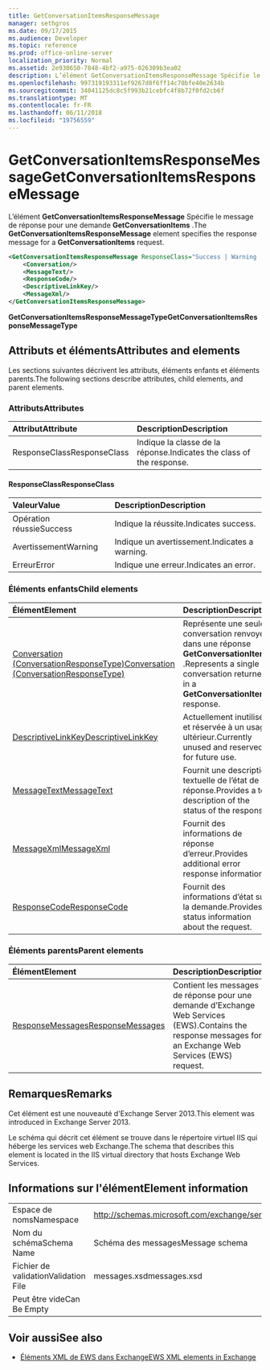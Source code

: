 ```yaml
---
title: GetConversationItemsResponseMessage
manager: sethgros
ms.date: 09/17/2015
ms.audience: Developer
ms.topic: reference
ms.prod: office-online-server
localization_priority: Normal
ms.assetid: 2e930650-7848-4bf2-a975-026309b3ea02
description: L’élément GetConversationItemsResponseMessage Spécifie le message de réponse pour une demande GetConversationItems.
ms.openlocfilehash: 997319193311ef9267d8f6ff14c70bfe40e2634b
ms.sourcegitcommit: 34041125dc8c5f993b21cebfc4f8b72f0fd2cb6f
ms.translationtype: MT
ms.contentlocale: fr-FR
ms.lasthandoff: 06/11/2018
ms.locfileid: "19756559"
---
```

# <a name="getconversationitemsresponsemessage"></a><span data-ttu-id="7240f-103">GetConversationItemsResponseMessage</span><span class="sxs-lookup"><span data-stu-id="7240f-103">GetConversationItemsResponseMessage</span></span>

<span data-ttu-id="7240f-104">L’élément **GetConversationItemsResponseMessage** Spécifie le message de réponse pour une demande **GetConversationItems** .</span><span class="sxs-lookup"><span data-stu-id="7240f-104">The **GetConversationItemsResponseMessage** element specifies the response message for a **GetConversationItems** request.</span></span> 
  
```XML
<GetConversationItemsResponseMessage ResponseClass="Success | Warning | Error">
    <Conversation/>
    <MessageText/>
    <ResponseCode/>
    <DescriptiveLinkKey/>
    <MessageXml/>
</GetConversationItemsResponseMessage>
```

 <span data-ttu-id="7240f-105">**GetConversationItemsResponseMessageType**</span><span class="sxs-lookup"><span data-stu-id="7240f-105">**GetConversationItemsResponseMessageType**</span></span>
## <a name="attributes-and-elements"></a><span data-ttu-id="7240f-106">Attributs et éléments</span><span class="sxs-lookup"><span data-stu-id="7240f-106">Attributes and elements</span></span>

<span data-ttu-id="7240f-107">Les sections suivantes décrivent les attributs, éléments enfants et éléments parents.</span><span class="sxs-lookup"><span data-stu-id="7240f-107">The following sections describe attributes, child elements, and parent elements.</span></span>
  
### <a name="attributes"></a><span data-ttu-id="7240f-108">Attributs</span><span class="sxs-lookup"><span data-stu-id="7240f-108">Attributes</span></span>

|<span data-ttu-id="7240f-109">**Attribut**</span><span class="sxs-lookup"><span data-stu-id="7240f-109">**Attribute**</span></span>|<span data-ttu-id="7240f-110">**Description**</span><span class="sxs-lookup"><span data-stu-id="7240f-110">**Description**</span></span>|
|:-----|:-----|
|<span data-ttu-id="7240f-111">ResponseClass</span><span class="sxs-lookup"><span data-stu-id="7240f-111">ResponseClass</span></span>  <br/> |<span data-ttu-id="7240f-112">Indique la classe de la réponse.</span><span class="sxs-lookup"><span data-stu-id="7240f-112">Indicates the class of the response.</span></span>  <br/> |
   
#### <a name="responseclass"></a><span data-ttu-id="7240f-113">ResponseClass</span><span class="sxs-lookup"><span data-stu-id="7240f-113">ResponseClass</span></span>

|<span data-ttu-id="7240f-114">**Valeur**</span><span class="sxs-lookup"><span data-stu-id="7240f-114">**Value**</span></span>|<span data-ttu-id="7240f-115">**Description**</span><span class="sxs-lookup"><span data-stu-id="7240f-115">**Description**</span></span>|
|:-----|:-----|
|<span data-ttu-id="7240f-116">Opération réussie</span><span class="sxs-lookup"><span data-stu-id="7240f-116">Success</span></span>  <br/> |<span data-ttu-id="7240f-117">Indique la réussite.</span><span class="sxs-lookup"><span data-stu-id="7240f-117">Indicates success.</span></span>  <br/> |
|<span data-ttu-id="7240f-118">Avertissement</span><span class="sxs-lookup"><span data-stu-id="7240f-118">Warning</span></span>  <br/> |<span data-ttu-id="7240f-119">Indique un avertissement.</span><span class="sxs-lookup"><span data-stu-id="7240f-119">Indicates a warning.</span></span>  <br/> |
|<span data-ttu-id="7240f-120">Erreur</span><span class="sxs-lookup"><span data-stu-id="7240f-120">Error</span></span>  <br/> |<span data-ttu-id="7240f-121">Indique une erreur.</span><span class="sxs-lookup"><span data-stu-id="7240f-121">Indicates an error.</span></span>  <br/> |
   
### <a name="child-elements"></a><span data-ttu-id="7240f-122">Éléments enfants</span><span class="sxs-lookup"><span data-stu-id="7240f-122">Child elements</span></span>

|<span data-ttu-id="7240f-123">**Élément**</span><span class="sxs-lookup"><span data-stu-id="7240f-123">**Element**</span></span>|<span data-ttu-id="7240f-124">**Description**</span><span class="sxs-lookup"><span data-stu-id="7240f-124">**Description**</span></span>|
|:-----|:-----|
|[<span data-ttu-id="7240f-125">Conversation (ConversationResponseType)</span><span class="sxs-lookup"><span data-stu-id="7240f-125">Conversation (ConversationResponseType)</span></span>](conversation-conversationresponsetype.md) <br/> |<span data-ttu-id="7240f-126">Représente une seule conversation renvoyée dans une réponse **GetConversationItems** .</span><span class="sxs-lookup"><span data-stu-id="7240f-126">Represents a single conversation returned in a **GetConversationItems** response.</span></span>  <br/> |
|[<span data-ttu-id="7240f-127">DescriptiveLinkKey</span><span class="sxs-lookup"><span data-stu-id="7240f-127">DescriptiveLinkKey</span></span>](descriptivelinkkey.md) <br/> |<span data-ttu-id="7240f-128">Actuellement inutilisée et réservée à un usage ultérieur.</span><span class="sxs-lookup"><span data-stu-id="7240f-128">Currently unused and reserved for future use.</span></span>  <br/> |
|[<span data-ttu-id="7240f-129">MessageText</span><span class="sxs-lookup"><span data-stu-id="7240f-129">MessageText</span></span>](messagetext.md) <br/> |<span data-ttu-id="7240f-130">Fournit une description textuelle de l’état de la réponse.</span><span class="sxs-lookup"><span data-stu-id="7240f-130">Provides a text description of the status of the response.</span></span>  <br/> |
|[<span data-ttu-id="7240f-131">MessageXml</span><span class="sxs-lookup"><span data-stu-id="7240f-131">MessageXml</span></span>](messagexml.md) <br/> |<span data-ttu-id="7240f-132">Fournit des informations de réponse d’erreur.</span><span class="sxs-lookup"><span data-stu-id="7240f-132">Provides additional error response information.</span></span>  <br/> |
|[<span data-ttu-id="7240f-133">ResponseCode</span><span class="sxs-lookup"><span data-stu-id="7240f-133">ResponseCode</span></span>](responsecode.md) <br/> |<span data-ttu-id="7240f-134">Fournit des informations d’état sur la demande.</span><span class="sxs-lookup"><span data-stu-id="7240f-134">Provides status information about the request.</span></span>  <br/> |
   
### <a name="parent-elements"></a><span data-ttu-id="7240f-135">Éléments parents</span><span class="sxs-lookup"><span data-stu-id="7240f-135">Parent elements</span></span>

|<span data-ttu-id="7240f-136">**Élément**</span><span class="sxs-lookup"><span data-stu-id="7240f-136">**Element**</span></span>|<span data-ttu-id="7240f-137">**Description**</span><span class="sxs-lookup"><span data-stu-id="7240f-137">**Description**</span></span>|
|:-----|:-----|
|[<span data-ttu-id="7240f-138">ResponseMessages</span><span class="sxs-lookup"><span data-stu-id="7240f-138">ResponseMessages</span></span>](responsemessages.md) <br/> |<span data-ttu-id="7240f-139">Contient les messages de réponse pour une demande d’Exchange Web Services (EWS).</span><span class="sxs-lookup"><span data-stu-id="7240f-139">Contains the response messages for an Exchange Web Services (EWS) request.</span></span>  <br/> |
   
## <a name="remarks"></a><span data-ttu-id="7240f-140">Remarques</span><span class="sxs-lookup"><span data-stu-id="7240f-140">Remarks</span></span>

<span data-ttu-id="7240f-141">Cet élément est une nouveauté d'Exchange Server 2013.</span><span class="sxs-lookup"><span data-stu-id="7240f-141">This element was introduced in Exchange Server 2013.</span></span>
  
<span data-ttu-id="7240f-142">Le schéma qui décrit cet élément se trouve dans le répertoire virtuel IIS qui héberge les services web Exchange.</span><span class="sxs-lookup"><span data-stu-id="7240f-142">The schema that describes this element is located in the IIS virtual directory that hosts Exchange Web Services.</span></span>
  
## <a name="element-information"></a><span data-ttu-id="7240f-143">Informations sur l'élément</span><span class="sxs-lookup"><span data-stu-id="7240f-143">Element information</span></span>

|||
|:-----|:-----|
|<span data-ttu-id="7240f-144">Espace de noms</span><span class="sxs-lookup"><span data-stu-id="7240f-144">Namespace</span></span>  <br/> |http://schemas.microsoft.com/exchange/services/2006/messages  <br/> |
|<span data-ttu-id="7240f-145">Nom du schéma</span><span class="sxs-lookup"><span data-stu-id="7240f-145">Schema Name</span></span>  <br/> |<span data-ttu-id="7240f-146">Schéma des messages</span><span class="sxs-lookup"><span data-stu-id="7240f-146">Message schema</span></span>  <br/> |
|<span data-ttu-id="7240f-147">Fichier de validation</span><span class="sxs-lookup"><span data-stu-id="7240f-147">Validation File</span></span>  <br/> |<span data-ttu-id="7240f-148">messages.xsd</span><span class="sxs-lookup"><span data-stu-id="7240f-148">messages.xsd</span></span>  <br/> |
|<span data-ttu-id="7240f-149">Peut être vide</span><span class="sxs-lookup"><span data-stu-id="7240f-149">Can Be Empty</span></span>  <br/> ||
   
## <a name="see-also"></a><span data-ttu-id="7240f-150">Voir aussi</span><span class="sxs-lookup"><span data-stu-id="7240f-150">See also</span></span>



- [<span data-ttu-id="7240f-151">Éléments XML de EWS dans Exchange</span><span class="sxs-lookup"><span data-stu-id="7240f-151">EWS XML elements in Exchange</span></span>](ews-xml-elements-in-exchange.md)

